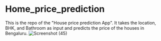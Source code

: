 # Home_price_prediction
This is the repo of the "House price prediction App". It takes the location, BHK, and Bathroom as input and  predicts the price of the houses in Bengaluru.
![Screenshot (45)](https://github.com/Hemachandran-123/Home_price_prediction/assets/170953813/ae03d311-222a-4d8d-be56-217bcd42c1e1)
